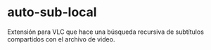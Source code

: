 # auto-sub-local
Extensión para VLC que hace una búsqueda recursiva de subtítulos compartidos con el archivo de video.
